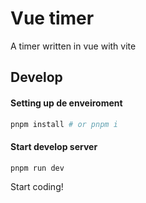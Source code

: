 # Vue timer
A timer written in vue with vite

## Develop

#### Setting up de enveiroment
```bash
pnpm install # or pnpm i
```

#### Start develop server
```bash
pnpm run dev
```

Start coding!
